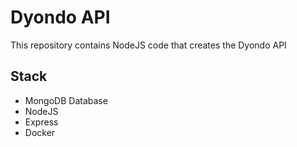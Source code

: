 # Dyondo API

This repository contains NodeJS code that creates the Dyondo API

## Stack
 * MongoDB Database
 * NodeJS
 * Express
 * Docker